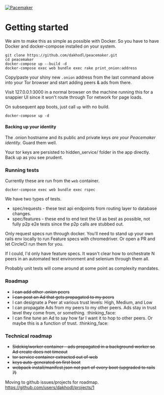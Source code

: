 [![Pacemaker](https://circleci.com/gh/dakhodl/peacemaker.svg?style=svg)](https://circleci.com/gh/dakhodl/peacemaker)
# Getting started

We aim to make this as simple as possible with Docker. So you have to have Docker and docker-compose installed on your system.

```
git clone https://github.com/dakhodl/peacemaker.git
cd peacemaker
docker-compose up --build -d
docker-compose exec web bundle exec rake print_onion:address
```

Copy/paste your shiny new `.onion` address from the last command above into your Tor browser and start adding peers & ads from there.

Visit 127.0.0.1:3000 in a normal browser on the machine running this for a snappier UI since it won't route through Tor network for page loads.

On subsequent app boots, just call `up` with no build.
```
docker-compose up -d
```

#### Backing up your identity

The .onion hostname and its public and private keys _are your Peacemaker identity_. Guard them well.

Your tor keys are persisted to hidden_service/ folder in the app directly. Back up as you see prudent.

### Running tests

Currently these are run from the `web` container.

```
docker-compose exec web bundle exec rspec
```

We have two types of tests.

* spec/requests - these test api endpoints from routing layer to database changes.
* spec/features - these end to end test the UI as best as possible, not fully p2p e2e tests since the p2p calls are stubbed out.

Only request specs run through docker. You'll need to stand up your own rails env locally to run Feature specs with chromedriver.
Or open a PR and let CircleCI run them for you.

If I could, I'd only have feature specs. It wasn't clear how to orchestrate N peers in an automated test environment and selenium through them all.

Probably unit tests will come around at some point as complexity mandates.

### Roadmap

* ~~I can add other .onion peers~~
* ~~I can post an Ad that gets propagated to my peers~~
* I can designate a Peer at various trust levels: High, Medium, and Low
* I can propagate Ads from my peers to my other peers. Ads stay in trust level they come from, or something. :thinking_face:
* I can fine tune an Ad to say how far I want it to hop to other peers. Or maybe this is a function of trust. :thinking_face:

### Technical roadmap

* ~~Sidekiq/worker container - ads propagated in a background worker so Ad create does not timeout~~
* ~~tor service container extracted out of web~~
* ~~keys auto-generated on first boot~~
* ~~webpack install/manifest.json not part of every boot (upgraded to rails 7)~~

Moving to github issues/projects for roadmap.
https://github.com/users/dakhodl/projects/1

